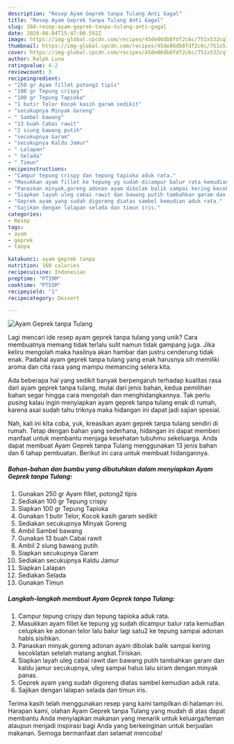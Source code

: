 ```yaml
---
description: "Resep Ayam Geprek tanpa Tulang Anti Gagal"
title: "Resep Ayam Geprek tanpa Tulang Anti Gagal"
slug: 384-resep-ayam-geprek-tanpa-tulang-anti-gagal
date: 2020-06-04T15:47:00.592Z
image: https://img-global.cpcdn.com/recipes/45de86db0fdf2c6c/751x532cq70/ayam-geprek-tanpa-tulang-foto-resep-utama.jpg
thumbnail: https://img-global.cpcdn.com/recipes/45de86db0fdf2c6c/751x532cq70/ayam-geprek-tanpa-tulang-foto-resep-utama.jpg
cover: https://img-global.cpcdn.com/recipes/45de86db0fdf2c6c/751x532cq70/ayam-geprek-tanpa-tulang-foto-resep-utama.jpg
author: Ralph Luna
ratingvalue: 4.2
reviewcount: 3
recipeingredient:
- "250 gr Ayam fillet potong2 tipis"
- "100 gr Tepung crispy"
- "100 gr Tepung Tapioka"
- "1 butir Telor Kocok kasih garam sedikit"
- "secukupnya Minyak Goreng"
- " Sambel bawang"
- "13 buah Cabai rawit"
- "2 siung bawang putih"
- "secukupnya Garam"
- "secukupnya Kaldu Jamur"
- " Lalapan"
- " Selada"
- " Timun"
recipeinstructions:
- "Campur tepung crispy dan tepung tapioka aduk rata."
- "Masukkan ayam fillet ke tepung yg sudah dicampur balur rata kemudian celupkan ke adonan telor lalu balur lagi satu2 ke tepung sampai adonan habis.sisihkan."
- "Panaskan minyak,goreng adonan ayam dibolak balik sampai kering kecoklatan setelah matang angkat.Tiriskan."
- "Siapkan layah uleg cabai rawit dan bawang putih tambahkan garam dan kaldu jamur secukupnya, uleg sampai halus lalu siram dengan minyak panas."
- "Geprek ayam yang sudah digoreng diatas sambel kemudian aduk rata."
- "Sajikan dengan lalapan selada dan timun iris."
categories:
- Resep
tags:
- ayam
- geprek
- tanpa

katakunci: ayam geprek tanpa 
nutrition: 160 calories
recipecuisine: Indonesian
preptime: "PT39M"
cooktime: "PT55M"
recipeyield: "1"
recipecategory: Dessert

---
```



![Ayam Geprek tanpa Tulang](https://img-global.cpcdn.com/recipes/45de86db0fdf2c6c/751x532cq70/ayam-geprek-tanpa-tulang-foto-resep-utama.jpg)

Lagi mencari ide resep ayam geprek tanpa tulang yang unik? Cara membuatnya memang tidak terlalu sulit namun tidak gampang juga. Jika keliru mengolah maka hasilnya akan hambar dan justru cenderung tidak enak. Padahal ayam geprek tanpa tulang yang enak harusnya sih memiliki aroma dan cita rasa yang mampu memancing selera kita.



Ada beberapa hal yang sedikit banyak berpengaruh terhadap kualitas rasa dari ayam geprek tanpa tulang, mulai dari jenis bahan, kedua pemilihan bahan segar hingga cara mengolah dan menghidangkannya. Tak perlu pusing kalau ingin menyiapkan ayam geprek tanpa tulang enak di rumah, karena asal sudah tahu triknya maka hidangan ini dapat jadi sajian spesial.


Nah, kali ini kita coba, yuk, kreasikan ayam geprek tanpa tulang sendiri di rumah. Tetap dengan bahan yang sederhana, hidangan ini dapat memberi manfaat untuk membantu menjaga kesehatan tubuhmu sekeluarga. Anda dapat membuat Ayam Geprek tanpa Tulang menggunakan 13 jenis bahan dan 6 tahap pembuatan. Berikut ini cara untuk membuat hidangannya.

<!--inarticleads1-->

##### Bahan-bahan dan bumbu yang dibutuhkan dalam menyiapkan Ayam Geprek tanpa Tulang:

1. Gunakan 250 gr Ayam fillet, potong2 tipis
1. Sediakan 100 gr Tepung crispy
1. Siapkan 100 gr Tepung Tapioka
1. Gunakan 1 butir Telor, Kocok kasih garam sedikit
1. Sediakan secukupnya Minyak Goreng
1. Ambil  Sambel bawang
1. Gunakan 13 buah Cabai rawit
1. Ambil 2 siung bawang putih
1. Siapkan secukupnya Garam
1. Sediakan secukupnya Kaldu Jamur
1. Siapkan  Lalapan
1. Sediakan  Selada
1. Gunakan  Timun




<!--inarticleads2-->

##### Langkah-langkah membuat Ayam Geprek tanpa Tulang:

1. Campur tepung crispy dan tepung tapioka aduk rata.
1. Masukkan ayam fillet ke tepung yg sudah dicampur balur rata kemudian celupkan ke adonan telor lalu balur lagi satu2 ke tepung sampai adonan habis.sisihkan.
1. Panaskan minyak,goreng adonan ayam dibolak balik sampai kering kecoklatan setelah matang angkat.Tiriskan.
1. Siapkan layah uleg cabai rawit dan bawang putih tambahkan garam dan kaldu jamur secukupnya, uleg sampai halus lalu siram dengan minyak panas.
1. Geprek ayam yang sudah digoreng diatas sambel kemudian aduk rata.
1. Sajikan dengan lalapan selada dan timun iris.




Terima kasih telah menggunakan resep yang kami tampilkan di halaman ini. Harapan kami, olahan Ayam Geprek tanpa Tulang yang mudah di atas dapat membantu Anda menyiapkan makanan yang menarik untuk keluarga/teman ataupun menjadi inspirasi bagi Anda yang berkeinginan untuk berjualan makanan. Semoga bermanfaat dan selamat mencoba!
